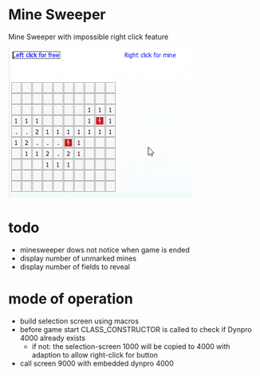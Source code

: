 # Mine Sweeper
Mine Sweeper with impossible right click feature

![screenshot](https://github.com/abapGames/minesweeper/blob/4a8752f5e9e980857eb070f7fc3951f8f6246a7f/img/SNAG-0094.png)

# todo
* minesweeper dows not notice when game is ended
* display number of unmarked mines
* display number of fields to reveal

# mode of operation
* build selection screen using macros
* before game start CLASS_CONSTRUCTOR is called to check if Dynpro 4000 already exists
  * if not: the selection-screen 1000 will be copied to 4000 with adaption to allow right-click for button
* call screen 9000 with embedded dynpro 4000 


